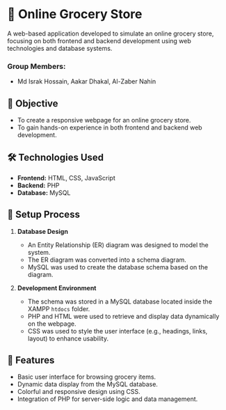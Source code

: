 # 🛒 Online Grocery Store

A web-based application developed to simulate an online grocery store, focusing on both frontend and backend development using web technologies and database systems.


### Group Members:
- Md Israk Hossain, Aakar Dhakal, Al-Zaber Nahin

## 🎯 Objective

- To create a responsive webpage for an online grocery store.
- To gain hands-on experience in both frontend and backend web development.

## 🛠️ Technologies Used

- **Frontend:** HTML, CSS, JavaScript  
- **Backend:** PHP  
- **Database:** MySQL

## 📐 Setup Process

1. **Database Design**
   - An Entity Relationship (ER) diagram was designed to model the system.
   - The ER diagram was converted into a schema diagram.
   - MySQL was used to create the database schema based on the diagram.

2. **Development Environment**
   - The schema was stored in a MySQL database located inside the XAMPP `htdocs` folder.
   - PHP and HTML were used to retrieve and display data dynamically on the webpage.
   - CSS was used to style the user interface (e.g., headings, links, layout) to enhance usability.

## 🚀 Features

- Basic user interface for browsing grocery items.
- Dynamic data display from the MySQL database.
- Colorful and responsive design using CSS.
- Integration of PHP for server-side logic and data management.



